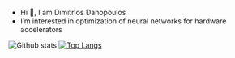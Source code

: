 - Hi 👋, I am Dimitrios Danopoulos
- I’m interested in optimization of neural networks for hardware accelerators


<!---
dimdano/dimdano is a ✨ special ✨ repository because its `README.md` (this file) appears on your GitHub profile.
You can click the Preview link to take a look at your changes.
--->


![Github stats](https://github-readme-stats.vercel.app/api?username=dimdano&layout=compact&theme=vision-friendly-dark)
[![Top Langs](https://github-readme-stats.vercel.app/api/top-langs/?username=dimdano&layout=compact&theme=vision-friendly-dark)](https://github.com/anuraghazra/github-readme-stats)


<img src="https://komarev.com/ghpvc/?username=dimdano&layout=compact&theme=vision-friendly-dark" alt=""/>
